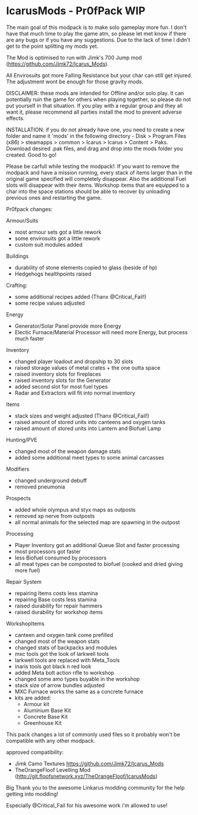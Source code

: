 # IcarusMods - Pr0fPack WIP

The main goal of this modpack is to make solo gameplay more fun.
I don't have that much time to play the game atm, so please let met know if there are any bugs or if you have any suggestions.
Due to the lack of time I didn't get to the point splitting my mods yet.

The Mod is optimised to run with Jimk's 700 Jump mod (https://github.com/Jimk72/Icarus_Mods).

All Envirosuits got more Falling Resistance but your char can still get injured.
The adjustment wont be enough for those gravity mods.

DISCLAIMER: these mods are intended for Offline and/or solo play. It can potentially ruin the game for others when playing together, so please do not put yourself in that situation. If you play with a regular group and they all want it, please recommend all parties install the mod to prevent adverse effects.

INSTALLATION: if you do not already have one, you need to create a new folder and name it 'mods' in the following directory - Disk > Program Files (x86) > steamapps > common > Icarus > Icarus > Content > Paks. Download desired .pak files, and drag and drop into the mods folder you created. Good to go!

Please be carfull while testing the modpack!:
If you want to remove the modpack and have a mission running, every stack of items larger than in the original game specified will completely disappear. Also the additional Fuel slots will disappear with their items. Workshop items that are equipped to a char into the space stations should be able to recover by unloading previous ones and restarting the game.

Pr0fpack changes:

Armour/Suits
  - most armour sets got a little rework
  - some envirosuits got a little rework
  - custom suit modules added

Buildings
  - durability of stone elements copied to glass (beside of hp)
  - Hedgehogs healthpoints raised

Crafting:
  - some additional recipes added (Thanx @Critical_Fail!)
  - some recipe values adjusted

Energy
  - Generator/Solar Panel provide more Energy
  - Electic Furnace/Material Processor will need more Energy, but process much faster

Inventory
  - changed player loadout and dropship to 30 slots
  - raised storage values of metal crates + the one outta space
  - raised inventory slots for fireplaces
  - raised inventory slots for the Generator
  - added second slot for most fuel types
  - Radar and Extractors will fit into normal inventory

Items
  - stack sizes and weight adjusted (Thanx @Critical_Fail!)
  - raised amount of stored units into canteens and oxygen tanks
  - raised amount of stored units into Lantern and Biofuel Lamp
 
Hunting/PVE
  - changed most of the weapon damage stats
  - added some additional meet types to some animal carcasses

Modifiers
  - changed underground debuff
  - removed pneumonia

Prospects
  - added whole olympus and styx maps as outposts
  - removed xp nerve from outposts
  - all normal animals for the selected map are spawning in the outpost

Processing
  - Player Inventory got an additional Queue Slot and faster processing
  - most processors got faster
  - less Biofuel consumed by processors
  - all meat types can be composted to biofuel (cooked and dried giving more fuel)

Repair System
  - repairing Items costs less stamina
  - repairing Base costs less stamina
  - raised durability for repair hammers
  - raised durability for workshop items

WorkshopItems
  - canteen and oxygen tank come prefilled
  - changed most of the weapon stats
  - changed stats of backpacks and modules
  - mxc tools got the look of larkwell tools
  - larkwell tools are replaced with Meta_Tools
  - inaris tools got black n red look
  - added Meta bolt action rifle to workshop
  - changed some amo types buyable in the workshop
  - stack size of arrow bundles adjusted
  - MXC Furnace works the same as a concrete furnace
  - kits are added:
      - Armour kit
      - Aluminium Base Kit
      - Concrete Base Kit
      - Greenhouse Kit
      
      
This pack changes a lot of commonly used files so it probably won't be compatible with any other modpack.

approved compatibility:
  - Jimk Camo Textures https://github.com/Jimk72/Icarus_Mods
  - TheOrangeFloof Levelling Mod (http://git.floofsnetwork.xyz/TheOrangeFloof/IcarusMods)


Big Thank you to the awesome Linkarus modding community for the help getting into modding!

Especially @Critical_Fail for his awesome work i'm allowed to use!
